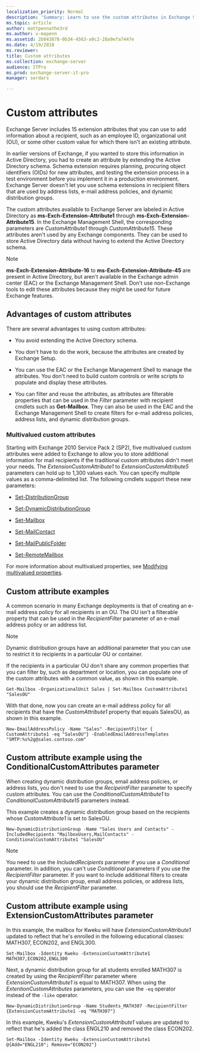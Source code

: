 ```yaml
---
localization_priority: Normal
description: 'Summary: Learn to use the custom attributes in Exchange Server 2016 or Exchange Server 2019 to add information about a mail recipient.'
ms.topic: article
author: mattpennathe3rd
ms.author: v-mapenn
ms.assetid: 2b043878-0b34-4563-a9c2-28a9efa7447e
ms.date: 4/19/2018
ms.reviewer:
title: Custom attributes
ms.collection: exchange-server
audience: ITPro
ms.prod: exchange-server-it-pro
manager: serdars

---
```


# Custom attributes

Exchange Server includes 15 extension attributes that you can use to add information about a recipient, such as an employee ID, organizational unit (OU), or some other custom value for which there isn't an existing attribute.

In earlier versions of Exchange, if you wanted to store this information in Active Directory, you had to create an attribute by extending the Active Directory schema. Schema extension requires planning, procuring object identifiers (OIDs) for new attributes, and testing the extension process in a test environment before you implement it in a production environment. Exchange Server doesn't let you use schema extensions in recipient filters that are used by address lists, e-mail address policies, and dynamic distribution groups.

The custom attributes available to Exchange Server are labeled in Active Directory as **ms-Exch-Extension-Attribute1** through **ms-Exch-Extension-Attribute15**. In the Exchange Management Shell, the corresponding parameters are _CustomAttribute1_ through _CustomAttribute15_. These attributes aren't used by any Exchange components. They can be used to store Active Directory data without having to extend the Active Directory schema.

> [!NOTE]
> **ms-Exch-Extension-Attribute-16** to **ms-Exch-Extension-Attribute-45** are present in Active Directory, but aren't available in the Exchange admin center (EAC) or the Exchange Management Shell. Don't use non-Exchange tools to edit these attributes because they might be used for future Exchange features.

## Advantages of custom attributes
<a name="AO"> </a>

There are several advantages to using custom attributes:

- You avoid extending the Active Directory schema.

- You don't have to do the work, because the attributes are created by Exchange Setup.

- You can use the EAC or the Exchange Management Shell to manage the attributes. You don't need to build custom controls or write scripts to populate and display these attributes.

- You can filter and reuse the attributes, as attributes are filterable properties that can be used in the _Filter_ parameter with recipient cmdlets such as **Get-Mailbox**. They can also be used in the EAC and the Exchange Management Shell to create filters for e-mail address policies, address lists, and dynamic distribution groups.

### Multivalued custom attributes

Starting with Exchange 2010 Service Pack 2 (SP2), five multivalued custom attributes were added to Exchange to allow you to store additional information for mail recipients if the traditional custom attributes didn't meet your needs. The _ExtensionCustomAttribute1_ to _ExtensionCustomAttribute5_ parameters can hold up to 1,300 values each. You can specify multiple values as a comma-delimited list. The following cmdlets support these new parameters:

- [Set-DistributionGroup](https://docs.microsoft.com/powershell/module/exchange/users-and-groups/set-distributiongroup)

- [Set-DynamicDistributionGroup](https://docs.microsoft.com/powershell/module/exchange/users-and-groups/set-dynamicdistributiongroup)

- [Set-Mailbox](https://docs.microsoft.com/powershell/module/exchange/mailboxes/set-mailbox)

- [Set-MailContact](https://docs.microsoft.com/powershell/module/exchange/users-and-groups/set-mailcontact)

- [Set-MailPublicFolder](https://docs.microsoft.com/powershell/module/exchange/sharing-and-collaboration/set-mailpublicfolder)

- [Set-RemoteMailbox](https://docs.microsoft.com/powershell/module/exchange/federation-and-hybrid/set-remotemailbox)

For more information about multivalued properties, see [Modifying multivalued properties](https://technet.microsoft.com/library/dc2c1062-ad79-404b-8da3-5b5798dbb73b.aspx).

## Custom attribute examples
<a name="CA"> </a>

A common scenario in many Exchange deployments is that of creating an e-mail address policy for all recipients in an OU. The OU isn't a filterable property that can be used in the _RecipientFilter_ parameter of an e-mail address policy or an address list.

> [!NOTE]
> Dynamic distribution groups have an additional parameter that you can use to restrict it to recipients in a particular OU or container.

If the recipients in a particular OU don't share any common properties that you can filter by, such as department or location, you can populate one of the custom attributes with a common value, as shown in this example.

```
Get-Mailbox -OrganizationalUnit Sales | Set-Mailbox CustomAttribute1 "SalesOU"
```

With that done, now you can create an e-mail address policy for all recipients that have the _CustomAttribute1_ property that equals SalesOU, as shown in this example.

```
New-EmailAddressPolicy -Name "Sales" -RecipientFilter { CustomAttribute1 -eq "SalesOU"} -EnabledEmailAddressTemplates "SMTP:%s%2g@sales.contoso.com"
```

## Custom attribute example using the ConditionalCustomAttributes parameter
<a name="CAE"> </a>

When creating dynamic distribution groups, email address policies, or address lists, you don't need to use the _RecipeintFilter_ parameter to specify custom attributes. You can use the _ConditionalCustomAttribute1_ to _ConditionalCustomAttribute15_ parameters instead.

This example creates a dynamic distribution group based on the recipients whose _CustomAttribute1_ is set to SalesOU.

```
New-DynamicDistributionGroup -Name "Sales Users and Contacts" -IncludedRecipients "MailboxUsers,MailContacts" -ConditionalCustomAttribute1 "SalesOU"
```

> [!NOTE]
> You need to use the _IncludedRecipients_ parameter if you use a _Conditional_ parameter. In addition, you can't use _Conditional_ parameters if you use the _RecipientFilter_ parameter. If you want to include additional filters to create your dynamic distribution group, email address policies, or address lists, you should use the _RecipientFilter_ parameter.

## Custom attribute example using ExtensionCustomAttributes parameter
<a name="extcusparam"> </a>

In this example, the mailbox for Kweku will have _ExtensionCustomAttribute1_ updated to reflect that he's enrolled in the following educational classes: MATH307, ECON202, and ENGL300.

```
Set-Mailbox -Identity Kweku -ExtensionCustomAttribute1 MATH307,ECON202,ENGL300
```

Next, a dynamic distribution group for all students enrolled MATH307 is created by using the _RecipientFilter_ parameter where _ExtensionCustomAttribute1_ is equal to MATH307. When using the _ExtentionCustomAttributes_ parameters, you can use the `-eq` operator instead of the `-like` operator.

```
New-DynamicDistributionGroup -Name Students_MATH307 -RecipientFilter {ExtensionCustomAttribute1 -eq "MATH307"}
```

In this example, Kweku's _ExtensionCustomAttribute1_ values are updated to reflect that he's added the class ENGL210 and removed the class ECON202.

```
Set-Mailbox -Identity Kweku -ExtensionCustomAttribute1 @{Add="ENGL210"; Remove="ECON202"}
```
